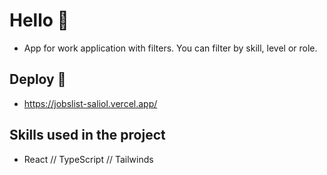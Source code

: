 # Hello 👋

-   App for work application with filters. You can filter by skill, level or role.

## Deploy 🚀

-   https://jobslist-saliol.vercel.app/

## Skills used in the project

-   React // TypeScript // Tailwinds
